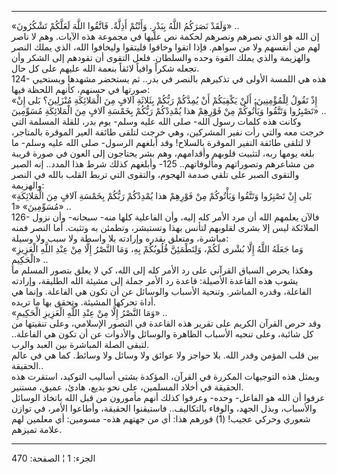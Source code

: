 ------------------------------------------------------------------------

«وَلَقَدْ نَصَرَكُمُ اللَّهُ بِبَدْرٍ. وَأَنْتُمْ أَذِلَّةٌ. فَاتَّقُوا اللَّهَ لَعَلَّكُمْ تَشْكُرُونَ» ..  
إن الله هو الذي نصرهم ونصرهم لحكمة نص عليها في مجموعة هذه الآيات. وهم لا
ناصر لهم من أنفسهم ولا من سواهم. فإذا اتقوا وخافوا فليتقوا وليخافوا
الله، الذي يملك النصر والهزيمة والذي يملك القوة وحده والسلطان. فلعل
التقوى أن تقودهم إلى الشكر وأن تجعله شكراً وافياً لائقاً بنعمة الله عليهم
على كل حال.  
124- هذه هي اللمسة الأولى في تذكيرهم بالنصر في بدر.. ثم يستحضر مشهدها
ويستحيي صورتها في حسنهم، كأنهم اللحظة فيها:  
«إِذْ تَقُولُ لِلْمُؤْمِنِينَ: أَلَنْ يَكْفِيَكُمْ أَنْ يُمِدَّكُمْ رَبُّكُمْ بِثَلاثَةِ آلافٍ مِنَ الْمَلائِكَةِ
مُنْزَلِينَ؟ بَلى إِنْ تَصْبِرُوا وَتَتَّقُوا وَيَأْتُوكُمْ مِنْ فَوْرِهِمْ هذا يُمْدِدْكُمْ رَبُّكُمْ بِخَمْسَةِ آلافٍ
مِنَ الْمَلائِكَةِ مُسَوِّمِينَ» ..  
وكانت هذه كلمات رسول الله- صلى الله عليه وسلم- يوم بدر، للقلة المسلمة
التي خرجت معه والتي رأت نفير المشركين، وهي خرجت لتلقى طائفة العير
الموقرة بالمتاجر، لا لتلقى طائفة النفير الموقرة بالسلاح! وقد أبلغهم
الرسول- صلى الله عليه وسلم- ما بلغه يومها ربه، لتثبيت قلوبهم وأقدامهم،
وهم بشر يحتاجون إلى العون في صورة قريبة من مشاعرهم وتصوراتهم
ومألوفاتهم.. 125- وأبلغهم كذلك شرط هذا المدد.. إنه الصبر والتقوى الصبر
على تلقي صدمة الهجوم، والتقوى التي تربط القلب بالله في النصر والهزيمة:  
«بَلى إِنْ تَصْبِرُوا وَتَتَّقُوا وَيَأْتُوكُمْ مِنْ فَوْرِهِمْ هذا يُمْدِدْكُمْ رَبُّكُمْ بِخَمْسَةِ آلافٍ مِنَ
الْمَلائِكَةِ مُسَوِّمِينَ» «1» ..  
126- فالآن يعلمهم الله أن مرد الأمر كله إليه، وأن الفاعلية كلها منه-
سبحانه- وأن نزول الملائكة ليس إلا بشرى لقلوبهم لتأنس بهذا وتستبشر،
وتطمئن به وتثبت. أما النصر فمنه مباشرة، ومتعلق بقدره وإرادته بلا واسطة
ولا سبب ولا وسيلة:  
«وَما جَعَلَهُ اللَّهُ إِلَّا بُشْرى لَكُمْ، وَلِتَطْمَئِنَّ قُلُوبُكُمْ بِهِ، وَمَا النَّصْرُ إِلَّا مِنْ عِنْدِ
اللَّهِ الْعَزِيزِ الْحَكِيمِ» ..  
وهكذا يحرص السياق القرآني على رد الأمر كله إلى الله، كي لا يعلق بتصور
المسلم ما يشوب هذه القاعدة الأصيلة: قاعدة رد الأمر جملة إلى مشيئة الله
الطليقة، وإرادته الفاعلة، وقدره المباشر. وتنحية الأسباب والوسائل عن أن
تكون هي الفاعلة. وإنما هي أداة تحركها المشيئة. وتحقق بها ما تريده.  
«وَمَا النَّصْرُ إِلَّا مِنْ عِنْدِ اللَّهِ الْعَزِيزِ الْحَكِيمِ» ..  
وقد حرص القرآن الكريم على تقرير هذه القاعدة في التصور الإسلامي، وعلى
تنقيتها من كل شائبة، وعلى تنحيه الأسباب الظاهرة والوسائل والأدوات عن أن
تكون هي الفاعلة.. لتبقى الصلة المباشرة بين العبد والرب.  
بين قلب المؤمن وقدر الله. بلا حواجز ولا عوائق ولا وسائل ولا وسائط. كما
هي في عالم الحقيقة..  
وبمثل هذه التوجيهات المكررة في القرآن، المؤكدة بشتى أساليب التوكيد،
استقرت هذه الحقيقة في أخلاد المسلمين، على نحو بديع، هادئ، عميق،
مستنير.  
عرفوا أن الله هو الفاعل- وحده- وعرفوا كذلك أنهم مأمورون من قبل الله
باتخاذ الوسائل والأسباب، وبذل الجهد، والوفاء بالتكاليف.. فاستيقنوا
الحقيقة، وأطاعوا الأمر، في توازن شعوري وحركي عجيب\! (1) فورهم هذا: أي من
جهتهم هذه- مسومين: أي معلمين لهم علامة تميزهم.

------------------------------------------------------------------------

الجزء: 1 ¦ الصفحة: 470
